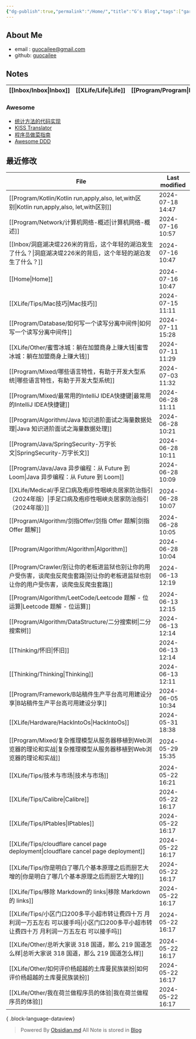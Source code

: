 ```yaml
---
{"dg-publish":true,"permalink":"/Home/","title":"G‘s Blog","tags":["gardenEntry"],"noteIcon":""}
---
```


## About Me
* email : [guocailee@gmail.com](mailto:guocailee@gmail.com)
* github: [guocailee](https://github.com/guocailee)

## Notes

| [[Inbox/Inbox\|Inbox]] | [[XLife/Life\|Life]] | [[Program/Program\|Program]] | [[Thinking/Thinking\|Thinking]] |
| --------- | -------- | ----------- | ------------ |

### Awesome

- [统计方法的代码实现](https://github.com/fengdu78/lihang-code)
- [KISS Translator](https://github1s.com/fishjar/kiss-translator)
- [程序员做菜指南](https://cook.aiursoft.cn/)
- [Awesome DDD](https://github.com/heynickc/awesome-ddd)

## 最近修改

| File                                                                                       | Last modified    |
| ------------------------------------------------------------------------------------------ | ---------------- |
| [[Program/Kotlin/Kotlin run,apply,also, let,with区别\|Kotlin run,apply,also, let,with区别]] | 2024-07-18 14:47 |
| [[Program/Network/计算机网络-概述\|计算机网络-概述]]                                                  | 2024-07-16 10:57 |
| [[Inbox/洞庭湖决堤226米的背后，这个年轻的湖泊发生了什么？\|洞庭湖决堤226米的背后，这个年轻的湖泊发生了什么？]]                        | 2024-07-16 10:47 |
| [[Home\|Home]]                                                                          | 2024-07-16 10:47 |
| [[XLife/Tips/Mac技巧\|Mac技巧]]                                                             | 2024-07-15 11:11 |
| [[Program/Database/如何写一个读写分离中间件\|如何写一个读写分离中间件]]                                         | 2024-07-11 15:28 |
| [[XLife/Other/蜜雪冰城：躺在加盟商身上赚大钱\|蜜雪冰城：躺在加盟商身上赚大钱]]                                        | 2024-07-11 11:29 |
| [[Program/Mixed/哪些语言特性，有助于开发大型系统\|哪些语言特性，有助于开发大型系统]]                                    | 2024-07-03 11:32 |
| [[Program/Mixed/最常用的IntelliJ IDEA快捷键\|最常用的IntelliJ IDEA快捷键]]                            | 2024-06-28 11:11 |
| [[Program/Algorithm/Java 知识进阶面试之海量数据处理\|Java 知识进阶面试之海量数据处理]]                            | 2024-06-28 10:21 |
| [[Program/Java/SpringSecurity-万字长文\|SpringSecurity-万字长文]]                               | 2024-06-28 10:11 |
| [[Program/Java/Java 异步编程：从 Future 到 Loom\|Java 异步编程：从 Future 到 Loom]]                   | 2024-06-28 10:09 |
| [[XLife/Medical/手足口病及疱疹性咽峡炎居家防治指引（2024年版）\|手足口病及疱疹性咽峡炎居家防治指引（2024年版）]]                  | 2024-06-28 10:07 |
| [[Program/Algorithm/剑指Offer/剑指 Offer 题解\|剑指 Offer 题解]]                                  | 2024-06-28 10:05 |
| [[Program/Algorithm/Algorithm\|Algorithm]]                                              | 2024-06-28 10:04 |
| [[Program/Crawler/别让你的老板进监狱也别让你的用户受伤害，谈爬虫反爬虫套路\|别让你的老板进监狱也别让你的用户受伤害，谈爬虫反爬虫套路]]          | 2024-06-13 12:19 |
| [[Program/Algorithm/LeetCode/Leetcode 题解 - 位运算\|Leetcode 题解 - 位运算]]                     | 2024-06-13 12:15 |
| [[Program/Algorithm/DataStructure/二分搜索树\|二分搜索树]]                                        | 2024-06-13 12:14 |
| [[Thinking/怀旧\|怀旧]]                                                                     | 2024-06-13 12:14 |
| [[Thinking/Thinking\|Thinking]]                                                         | 2024-06-13 12:11 |
| [[Program/Framework/B站稿件生产平台高可用建设分享\|B站稿件生产平台高可用建设分享]]                                  | 2024-06-05 10:34 |
| [[XLife/Hardware/HackIntoOs\|HackIntoOs]]                                               | 2024-05-31 18:38 |
| [[Program/Mixed/复杂推理模型从服务器移植到Web浏览器的理论和实战\|复杂推理模型从服务器移植到Web浏览器的理论和实战]]                  | 2024-05-29 15:35 |
| [[XLife/Tips/技术与市场\|技术与市场]]                                                             | 2024-05-22 16:21 |
| [[XLife/Tips/Calibre\|Calibre]]                                                         | 2024-05-22 16:17 |
| [[XLife/Tips/IPtables\|IPtables]]                                                       | 2024-05-22 16:17 |
| [[XLife/Tips/cloudflare cancel page deployment\|cloudflare cancel page deployment]]     | 2024-05-22 16:17 |
| [[XLife/Tips/你是明白了哪几个基本原理之后而厨艺大增的\|你是明白了哪几个基本原理之后而厨艺大增的]]                               | 2024-05-22 16:17 |
| [[XLife/Tips/移除 Markdown的 links\|移除 Markdown的 links]]                                   | 2024-05-22 16:17 |
| [[XLife/Tips/小区门口200多平小超市转让费四十万 月利润一万五左右 可以接手吗\|小区门口200多平小超市转让费四十万 月利润一万五左右 可以接手吗]]     | 2024-05-22 16:17 |
| [[XLife/Other/总听大家说 318 国道，那么 219 国道怎么样\|总听大家说 318 国道，那么 219 国道怎么样]]                    | 2024-05-22 16:17 |
| [[XLife/Other/如何评价杨超越的土库曼民族装扮\|如何评价杨超越的土库曼民族装扮]]                                        | 2024-05-22 16:17 |
| [[XLife/Other/我在荷兰做程序员的体验\|我在荷兰做程序员的体验]]                                                | 2024-05-22 16:17 |

{ .block-language-dataview}



>Powered By [Obsidian.md](https://obsidian.md/)  All Note is stored in [Blog](https://github.com/guocailee/blog)